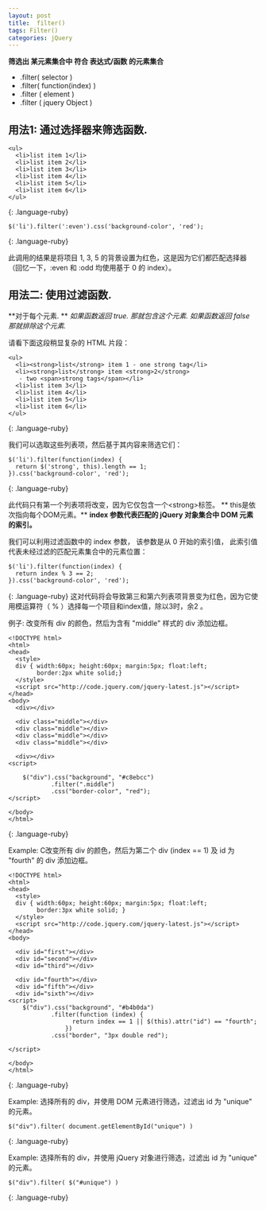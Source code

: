 ```yaml
---
layout: post
title:  filter()
tags: Filter()
categories: jQuery
---
```

**筛选出 某元素集合中 符合 表达式/函数 的元素集合**
- .filter( selector )
- .filter( function(index) )
- .filter ( element )
- .filter ( jquery Object )


## 用法1: 通过选择器来筛选函数.
~~~
<ul>
  <li>list item 1</li>
  <li>list item 2</li>
  <li>list item 3</li>
  <li>list item 4</li>
  <li>list item 5</li>
  <li>list item 6</li>
</ul>
~~~
{: .language-ruby}

~~~
$('li').filter(':even').css('background-color', 'red');
~~~
{: .language-ruby}

此调用的结果是将项目 1, 3, 5 的背景设置为红色，这是因为它们都匹配选择器（回忆一下，:even 和 :odd 均使用基于 0 的 index）。




## 用法二: 使用过滤函数.

**对于每个元素. **
*如果函数返回 true. 那就包含这个元素.*
*如果函数返回 false 那就排除这个元素.*


请看下面这段稍显复杂的 HTML 片段：
~~~
<ul>
  <li><strong>list</strong> item 1 - one strong tag</li>
  <li><strong>list</strong> item <strong>2</strong>
   - two <span>strong tags</span></li>
  <li>list item 3</li>
  <li>list item 4</li>
  <li>list item 5</li>
  <li>list item 6</li>
</ul>
~~~
{: .language-ruby}

我们可以选取这些列表项，然后基于其内容来筛选它们：
~~~
$('li').filter(function(index) {
  return $('strong', this).length == 1;
}).css('background-color', 'red');
~~~
{: .language-ruby}

此代码只有第一个列表项将改变，因为它仅包含一个\<strong\>标签。
** this是依次指向每个DOM元素。**
**index 参数代表匹配的 jQuery 对象集合中 DOM 元素的索引。**


我们可以利用过滤函数中的 index 参数，
该参数是从 0 开始的索引值，
此索引值代表未经过滤的匹配元素集合中的元素位置：

~~~
$('li').filter(function(index) {
  return index % 3 == 2;
}).css('background-color', 'red');
~~~
{: .language-ruby}
这对代码将会导致第三和第六列表项背景变为红色，因为它使用模运算符（ % ）选择每一个项目和index值，除以3时，余2 。




例子:
改变所有 div 的颜色，然后为含有 "middle" 样式的 div 添加边框。

~~~
<!DOCTYPE html>
<html>
<head>
  <style>
  div { width:60px; height:60px; margin:5px; float:left;
        border:2px white solid;}
  </style>
  <script src="http://code.jquery.com/jquery-latest.js"></script>
</head>
<body>
  <div></div>
 
  <div class="middle"></div>
  <div class="middle"></div>
  <div class="middle"></div>
  <div class="middle"></div>
 
  <div></div>
<script>
 
    $("div").css("background", "#c8ebcc")
            .filter(".middle")
            .css("border-color", "red");
</script>
 
</body>
</html>
~~~
{: .language-ruby}



Example: C改变所有 div 的颜色，然后为第二个 div (index == 1) 及 id 为 "fourth" 的 div 添加边框。


~~~
<!DOCTYPE html>
<html>
<head>
  <style>
  div { width:60px; height:60px; margin:5px; float:left;
        border:3px white solid; }
  </style>
  <script src="http://code.jquery.com/jquery-latest.js"></script>
</head>
<body>
 
  <div id="first"></div>
  <div id="second"></div>
  <div id="third"></div>
 
  <div id="fourth"></div>
  <div id="fifth"></div>
  <div id="sixth"></div>
<script>
    $("div").css("background", "#b4b0da")
            .filter(function (index) {
                  return index == 1 || $(this).attr("id") == "fourth";
                })
            .css("border", "3px double red");
 
</script>
 
</body>
</html>
~~~
{: .language-ruby}



Example: 选择所有的 div，并使用 DOM 元素进行筛选，过滤出 id 为 "unique" 的元素。

~~~
$("div").filter( document.getElementById("unique") )
~~~
{: .language-ruby}


Example: 选择所有的 div，并使用 jQuery 对象进行筛选，过滤出 id 为 "unique" 的元素。

~~~
$("div").filter( $("#unique") )
~~~
{: .language-ruby}








